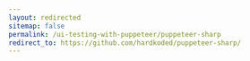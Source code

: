 ```yaml
---
layout: redirected
sitemap: false
permalink: /ui-testing-with-puppeteer/puppeteer-sharp
redirect_to: https://github.com/hardkoded/puppeteer-sharp/
---
```


